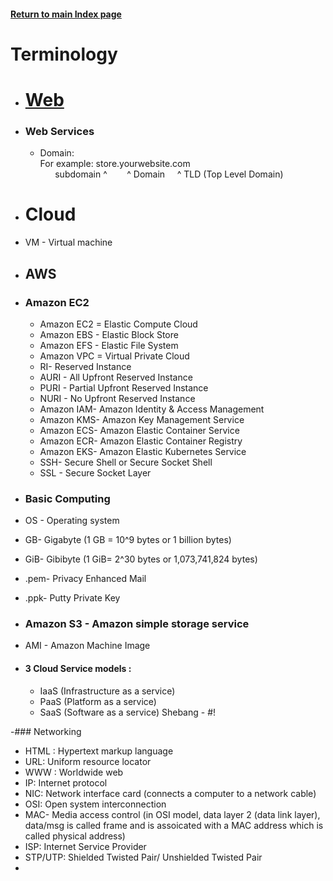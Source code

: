 #### [Return to main Index page](https://github.com/hydropero/Terminology)

# Terminology

- # [Web](https://github.com/hydropero/Terminology/blob/main/Web.md)
- ### Web Services
  - Domain: 
    <br> For example: store.yourwebsite.com
    <br> &nbsp;&nbsp;&nbsp;&nbsp;&nbsp;&nbsp;subdomain ^ &nbsp;&nbsp;&nbsp;&nbsp;&nbsp;&nbsp; ^ Domain  &nbsp;&nbsp;&nbsp; ^ TLD (Top Level Domain)

- # Cloud
- VM - Virtual machine


- ## AWS
- ### Amazon EC2
  - Amazon EC2 = Elastic Compute Cloud
  - Amazon EBS - Elastic Block Store
  - Amazon EFS - Elastic File System
  - Amazon VPC = Virtual Private Cloud
  - RI- Reserved Instance
  - AURI - All Upfront Reserved Instance
  - PURI - Partial Upfront Reserved Instance
  - NURI - No Upfront Reserved Instance
  - Amazon IAM- Amazon Identity & Access Management
  - Amazon KMS- Amazon Key Management Service
  - Amazon ECS- Amazon Elastic Container Service
  - Amazon ECR- Amazon Elastic Container Registry
  - Amazon EKS- Amazon Elastic Kubernetes Service
  - SSH- Secure Shell or Secure Socket Shell
  - SSL - Secure Socket Layer 

- ### Basic Computing 
- OS - Operating system
- GB- Gigabyte (1 GB = 10^9 bytes or 1 billion bytes)
- GiB- Gibibyte (1 GiB= 2^30 bytes or 1,073,741,824 bytes)
- .pem- Privacy Enhanced Mail
- .ppk- Putty Private Key

- ### Amazon S3 - Amazon simple storage service
- AMI - Amazon Machine Image

- #### 3 Cloud Service models : 
  - IaaS (Infrastructure as a service)
  - PaaS (Platform as a service)
  - SaaS (Software as a service)
Shebang - #!

-### Networking

- HTML : Hypertext markup language
- URL: Uniform resource locator
- WWW : Worldwide web
- IP: Internet protocol
- NIC: Network interface card (connects a computer to a network cable)
- OSI: Open system interconnection
- MAC- Media access control (in OSI model, data layer 2 (data link layer), data/msg is called frame and is assoicated with a MAC address which is called physical address)
- ISP: Internet Service Provider
- STP/UTP: Shielded Twisted Pair/ Unshielded Twisted Pair
- 

